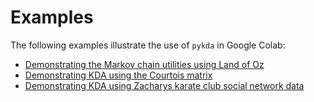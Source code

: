 # Examples

The following examples illustrate the use of `pykda` in Google Colab:

- [Demonstrating the Markov chain utilities using Land of Oz](https://colab.research.google.com/drive/15yTMa-rjYLxpDa-5v4k-RMWJmV2550Yf)
- [Demonstrating KDA using the Courtois matrix](https://colab.research.google.com/drive/19NybJ1DIMAD4rPJsRo1LmFSKvttEYizn)
- [Demonstrating KDA using Zacharys karate club social network data](https://colab.research.google.com/drive/19NRs6eVeSFNvFNT3Cl94mNHuaoxOpda9)
